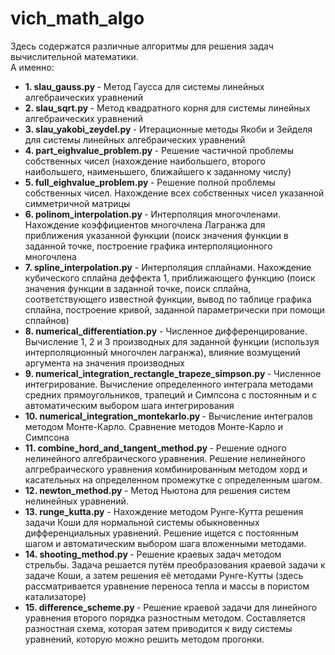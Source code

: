 # vich_math_algo
Здесь содержатся различные алгоритмы для решения задач вычислительной математики.<br/>
А именно:<br/>
<ul>
  <li><strong>1. slau_gauss.py </strong> - Метод Гаусса для системы линейных алгебраических уравнений</li>
<li><strong>2. slau_sqrt.py </strong> - Метод квадратного корня для системы линейных алгебраических уравнений</li>
<li><strong>3. slau_yakobi_zeydel.py </strong> - Итерационные методы Якоби и Зейделя для системы линейных алгебраических уравнений</li>
<li><strong>4. part_eighvalue_problem.py </strong> - Решение частичной проблемы собственных чисел (нахождение наибольшего, второго наибольшего, наименьшего, ближайшего к заданному числу)</li>
<li><strong>5. full_eighvalue_problem.py </strong>- Решение полной проблемы собственных чисел. Нахождение всех собственных чисел указанной симметричной матрицы</li>
<li><strong>6. polinom_interpolation.py </strong>- Интерполяция многочленами. Нахождение коэффициентов многочлена Лагранжа для приближения указанной функции (поиск значения функции в заданной точке, построение графика интерполяционного многочлена </li>
<li><strong>7. spline_interpolation.py</strong> - Интерполяция сплайнами. Нахождение кубического сплайна деффекта 1, приближающего функцию (поиск значения функции в заданной точке, поиск сплайна, соответствующего известной функции, вывод по таблице графика сплайна, построение кривой, заданной параметрически при помощи сплайнов)</li>
<li><strong>8. numerical_differentiation.py</strong> - Численное дифференцирование. Вычисление 1, 2 и 3 производных для заданной функции (используя интерполяционный многочлен лагранжа), влияние возмущений аргумента на значения производных </li>
<li><strong>9. numerical_integration_rectangle_trapeze_simpson.py </strong>- Численное интегрирование. Вычисление определенного интеграла методами средних прямоугольников, трапеций и Симпсона с постоянным и с автоматическим выбором шага интегрирования</li>
<li><strong>10. numerical_integration_montekarlo.py </strong> - Вычисление интегралов методом Монте-Карло. Сравнение методов Монте-Карло и Симпсона</li>
<li><strong>11. combine_hord_and_tangent_method.py </strong>- Решение одного нелинейного алгебраического уравнения. Решение нелинейного алгребраического уравнения комбинированным методом хорд и касательных на определенном промежутке с определенным шагом.</li>
<li><strong>12. newton_method.py </strong> - Метод Ньютона для решения систем нелинейных уравнений.  </li>
<li><strong>13. runge_kutta.py</strong> - Нахождение методом Рунге-Кутта решения задачи Коши для нормальной системы обыкновенных дифференциальных уравнений. Решение ищется с постоянным шагом и автоматическим выбором шага вложенными методами.</li>
<li><strong>14. shooting_method.py </strong>- Решение краевых задач методом стрельбы. Задача решается путём преобразования краевой задачи к задаче Коши, а затем решения её методами Рунге-Кутты (здесь рассматривается уравнение переноса тепла и массы в пористом катализаторе)</li>
<li><strong>15. difference_scheme.py </strong>- Решение краевой задачи для линейного уравнения второго порядка разностным методом. Составляется разностная схема, которая затем приводится к виду системы уравнений, которую можно решить методом прогонки.</li>
</ul>
